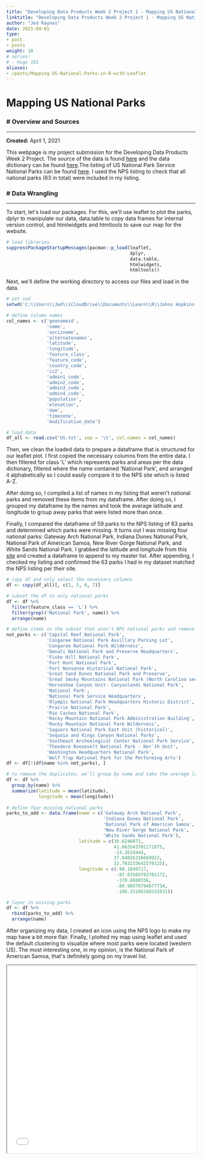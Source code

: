 ```yaml
---
title: "Developing Data Products Week 2 Project 1 - Mapping US National Parks in R with Leaflet"
linktitle: "Developing Data Products Week 2 Project 1 - Mapping US National Parks in R with Leaflet"
author: "Jed Raynes"
date: 2021-04-01
type:
- post 
- posts
weight: 10
# series:
# - Hugo 101
aliases:
- /posts/Mapping-US-National-Parks-in-R-with-Leaflet
---
```


# Mapping US National Parks

### # Overview and Sources

---

**Created:** April 1, 2021

This webpage is my project submission for the Developing Data Products Week 2 Project.
The source of the data is found [here](https://download.geonames.org/export/dump/) and the data dictionary can be found [here](https://download.geonames.org/export/dump/readme.txt).The listing of US National Park Service National Parks can be found [here](https://www.nps.gov/aboutus/national-park-system.htm). I used the NPS listing to check that all national parks (63 in total) were included in my listing.

### # Data Wrangling

---

To start, let's load our packages. For this, we'll use leaflet to plot the parks, dplyr to manipulate our data,  data.table to copy data frames for internal version control, and htmlwidgets and htmltools to save our map for the website.


```r
# load libraries
suppressPackageStartupMessages(pacman::p_load(leaflet, 
                                              dplyr, 
                                              data.table, 
                                              htmlwidgets, 
                                              htmltools))
```

Next, we'll define the working directory to access our files and load in the data.



```r
# set cwd
setwd('C:\\Users\\Jed\\iCloudDrive\\Documents\\Learn\\R\\Johns Hopkins Data Science Specialization\\9 Developing Data Products\\Week 2')

# define column names
col_names <- c('geonameid', 
               'name', 
               'asciiname', 
               'alternatenames', 
               'latitude', 
               'longitude', 
               'feature_class', 
               'feature_code', 
               'country_code', 
               'cc2', 
               'admin1_code', 
               'admin2_code',
               'admin3_code', 
               'admin4_code', 
               'population', 
               'elevation', 
               'dem', 
               'timezone', 
               'modification_date')

# load data
df_all <- read.csv('US.txt', sep = '\t', col.names = col_names)
```


Then, we clean the loaded data to prepare a dataframe that is structured for our leaflet plot. I first copied the necessary columns from the entire data. I then filtered for class 'L' which represents parks and areas per the data dictionary, filtered where the name contained 'National Park', and arranged it alphabetically so I could easily compare it to the NPS site which is listed A-Z.

After doing so, I compiled a list of names in my listing that weren't national parks and removed these items from my dataframe. After doing so, I grouped my dataframe by the names and took the average latitude and longitude to group away parks that were listed more than once.

Finally, I compared the dataframe of 59 parks to the NPS listing of 63 parks and determined which parks were missing. It turns out I was missing four national parks: Gateway Arch National Park, Indiana Dunes National Park, National Park of American Samoa, New River Gorge National Park, and White Sands National Park. I grabbed the latitude and longitude from this [site](https://www.gps-coordinates.net/) and created a dataframe to append to my master list. After appending, I checked my listing and confirmed the 63 parks I had in my dataset matched the NPS listing per their site.


```r
# copy df and only select the necessary columns
df <- copy(df_all)[, c(2, 5, 6, 7)]

# subset the df to only national parks
df <- df %>%
  filter(feature_class == 'L') %>%
  filter(grepl('National Park', name)) %>%
  arrange(name)

# define items in the subset that aren't NPS national parks and remove them
not_parks <- c('Capital Reef National Park', 
               'Congaree National Park Auxillary Parking Lot', 
               'Congaree National Park Wilderness',
               'Denali National Park and Preserve Headquarters', 
               'Fiske Hill National Park', 
               'Fort Hunt National Park', 
               'Fort Nonsense Historical National Park', 
               'Great Sand Dunes National Park and Preserve', 
               'Great Smoky Mountains National Park (North Carolina secion)', 
               'Horseshoe Canyon Unit- Canyonlands National Park', 
               'National Park', 
               'National Park Service Headquarters', 
               'Olympic National Park Headquarters Historic District', 
               'Prairie National Park', 
               'Rio Cacheu National Park', 
               'Rocky Mountain National Park Administration Building', 
               'Rocky Mountain National Park Wilderness', 
               'Saguaro National Park East Unit (historical)', 
               'Sequoia and Kings Canyon National Parks', 
               'Southeast Archeological Center National Park Service', 
               'Theodore Roosevelt National Park - Nor`th Unit', 
               'Washington Headquarters National Park', 
               'Wolf Trap National Park for the Performing Arts')
df <- df[!(df$name %in% not_parks), ]

# to remove the duplicates, we'll group by name and take the average latitude and longitude
df <- df %>% 
  group_by(name) %>%
  summarize(latitude = mean(latitude), 
            longitude = mean(longitude))
  
# define four missing national parks
parks_to_add <- data.frame(name = c('Gateway Arch National Park',  
                                    'Indiana Dunes National Park', 
                                    'National Park of American Samoa', 
                                    'New River Gorge National Park', 
                                    'White Sands National Park'), 
                           latitude = c(38.6246071, 
                                        41.663543701171875, 
                                        -14.2619444, 
                                        37.84026336669922, 
                                        32.783233642578125), 
                           longitude = c(-90.1849717, 
                                         -87.03569793701172, 
                                         -170.6880556, 
                                         -80.98970794677734, 
                                         -106.33186340332031))

# layer in missing parks
df <- df %>%
  rbind(parks_to_add) %>%
  arrange(name)
```

After organizing my data, I created an icon using the NPS logo to make my map have a bit more flair. Finally, I plotted my map using leaflet and used the default clustering to visualize where most parks were located (western US). The most interesting one, in my opinion, is the National Park of American Samoa, that's definitely going on my travel list.

<iframe seamless src="/static/leaflet/np_map.html" width="100%" height="500"></iframe>
